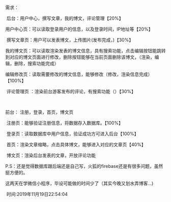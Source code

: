 需求：

​		后台：用户中心，撰写文章，我的博文，评论管理【20%】

​					用户中心页：可以读取登录用户的信息，以及登录时间，IP地址等【20%】

​					撰写文章页：用户可以发表博文，上传图片(发布完成，)【30%】

​					我的博文页：可以读取渲染发表的博文信息，具有搜索功能，点击编辑按钮能跳转到对应的博文页面进行修改，删除按钮能够在当前页面删除该博文，（渲染，编辑，删除，搜索功能完成）

​					编辑修改页：读取需要修改的博文信息，能够修改（修改，渲染信息完成）【100%】

​					评论管理页 ：渲染前台游客发布的评论，有搜索功能（）【30%】

​		

前台： 注册，登录，首页，博文页

​					注册页：能够验证注册信息，将数据存入数据库。【100%】

​					登录页：读取数据库中用户信息，验证成功方可进入后台【100%】

​					首页：渲染文章缩略，点击具体博文，能够进入对应的文章页【40%】

​					博文页：渲染后台发表的文章，开放评论功能

P.S：还是觉得数据库跟后端还是自己写，火狐的firebase还是有很多问题，虽然挺方便的。

​		这两天在学微信小程序，毕设可能做的时间少了（其实今晚又划水弄博客...)



​																										时间:2019年11月19日22:54:04								

